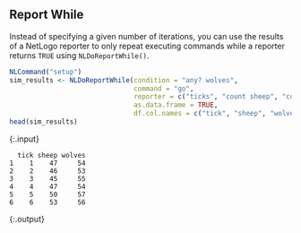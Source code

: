 ---
---

## Report While

Instead of specifying a given number of iterations, you can use the results of a NetLogo reporter to only repeat executing commands while a reporter returns `TRUE` using `NLDoReportWhile()`. 
  

~~~r
NLCommand("setup")
sim_results <- NLDoReportWhile(condition = "any? wolves", 
                               command = "go",
                               reporter = c("ticks", "count sheep", "count wolves"),
                               as.data.frame = TRUE,
                               df.col.names = c("tick", "sheep", "wolves"))
head(sim_results)
~~~
{:.input}
~~~
  tick sheep wolves
1    1    47     54
2    2    46     53
3    3    45     55
4    4    47     54
5    5    50     57
6    6    53     56
~~~
{:.output}
